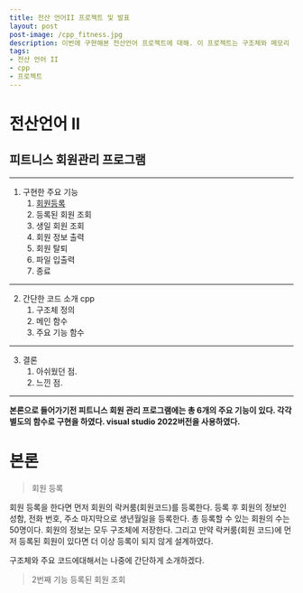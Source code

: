 ```yaml
---
title: 전산 언어II 프로젝트 및 발표
layout: post
post-image: /cpp_fitness.jpg
description: 이번에 구현해본 전산언어 프로젝트에 대해. 이 프로젝트는 구조체와 메모리 동적할당, 파일 입출력등의 기능등을 사용하였다. 
tags:
- 전산 언어 II
- cpp
- 프로젝트
---
```


# 전산언어 II 

## 피트니스 회원관리 프로그램


---


1. 구현한 주요 기능
   1. [회원등록](#회원-등록)
   2. 등록된 회원 조회
   3. 생일 회원 조회 
   4. 회원 정보 출력 
   5. 회원 탈퇴 
   6. 파일 입출력
   7. 종료
---

2. 간단한 코드 소개 cpp 
   1. 구조체 정의
   2. 메인 함수
   3. 주요 기능 함수
---
3. 결론 
   1. 아쉬웠던 점.
   2. 느낀 점.
---

**본론으로 들어가기전 피트니스 회원 관리 프로그램에는 총 6개의 주요 기능이 있다. 각각 별도의 함수로 구현을 하였다. visual studio 2022버전을 사용하였다.**
# 본론

 
> 회원 등록


회원 등록을 한다면 먼저 회원의 락커룸(회원코드)를 등록한다. 등록 후 회원의 정보인 성함, 전화 번호, 주소 마지막으로 생년월일을 등록한다.
총 등록할 수 있는 회원의 수는 50명이다. 회원의 정보는 모두 구조체에 저장한다.  그리고 만약 락커룸(회원 코드)에 먼저 등록된 회원이 있다면 더 이상 등록이 되지 않게 설계하였다.


구조체와 주요 코드에대해서는 나중에 간단하게 소개하겠다.


>2번째 기능 등록된 회원 조회


